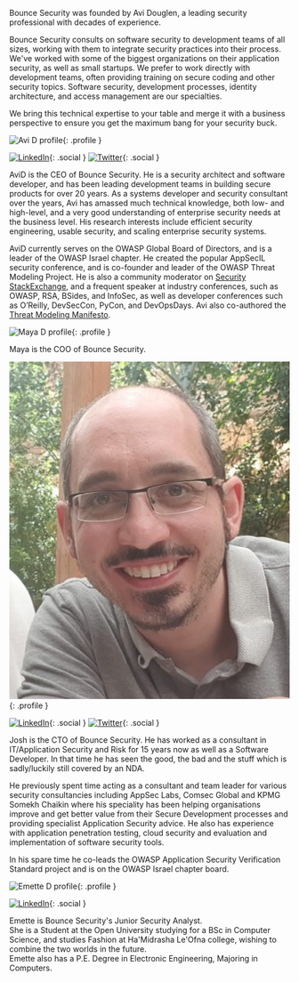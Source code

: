 ---
---
<div class="section">

Bounce Security was founded by Avi Douglen, a leading security professional with decades of experience. 

Bounce Security consults on software security to development teams of all sizes, working with them to integrate security practices into their process. We've worked with some of the biggest organizations on their application security, as well as small startups. We prefer to work directly with development teams, often providing training on secure coding and other security topics. Software security, development processes, identity architecture, and access management are our specialties. 

We bring this technical expertise to your table and merge it with a business perspective to ensure you get the maximum bang for your security buck. 


![Avi D profile](/assets/img/AviD.jpg){: .profile }

[![LinkedIn](/assets/img/icon-linkedin.png)](https://www.linkedin.com/in/avidouglen/){: .social }
[![Twitter](/assets/img/icon-twitter.png)](https://twitter.com/sec_tigger){: .social }

AviD is the CEO of Bounce Security. He is a security architect and software developer, and has been leading development teams in building secure products for over 20 years. As a systems developer and security consultant over the years, Avi has amassed much technical knowledge, both low- and high-level, and a very good understanding of enterprise security needs at the business level. His research interests include efficient security engineering, usable security, and scaling enterprise security systems.   

AviD currently serves on the OWASP Global Board of Directors, and is a leader of the OWASP Israel chapter. He created the popular AppSecIL security conference, and is co-founder and leader of the OWASP Threat Modeling Project. He is also a community moderator on [Security StackExchange](https://security.StackExchange.com/), and a frequent speaker at industry conferences, such as OWASP, RSA, BSides, and InfoSec, as well as developer conferences such as O’Reilly, DevSecCon, PyCon, and DevOpsDays. Avi also co-authored the [Threat Modeling Manifesto](https://www.threatmodelingmanifesto.org/). 

![Maya D profile](/assets/img/MayaD.jpg){: .profile }

Maya is the COO of Bounce Security.  

![Josh profile](/assets/img/Josh.jpg){: .profile }

[![LinkedIn](/assets/img/icon-linkedin.png)](https://www.linkedin.com/in/joshcgrossman/){: .social }
[![Twitter](/assets/img/icon-twitter.png)](https://twitter.com/joshcgrossman){: .social }

Josh is the CTO of Bounce Security. He has worked as a consultant in IT/Application Security and Risk for 15 years now as well as a Software Developer. In that time he has seen the good, the bad and the stuff which is sadly/luckily still covered by an NDA.

He previously spent time acting as a consultant and team leader for various security consultancies including AppSec Labs, Comsec Global and KPMG Somekh Chaikin where his speciality has been helping organisations improve and get better value from their Secure Development processes and providing specialist Application Security advice. He also has experience with application penetration testing, cloud security and evaluation and implementation of software security tools.

In his spare time he co-leads the OWASP Application Security Verification Standard project and is on the OWASP Israel chapter board.

![Emette D profile](/assets/img/EmetteD.jpg){: .profile }

[![LinkedIn](/assets/img/icon-linkedin.png)](https://www.linkedin.com/in/emette-a-douglen-b0b78a1a8){: .social }

Emette is Bounce Security's Junior Security Analyst.  
She is a Student at the Open University studying for a BSc in Computer Science, and studies Fashion at Ha'Midrasha Le'Ofna college, wishing to combine the two worlds in the future.  
Emette also has a P.E. Degree in Electronic Engineering, Majoring in Computers.  

</div>
